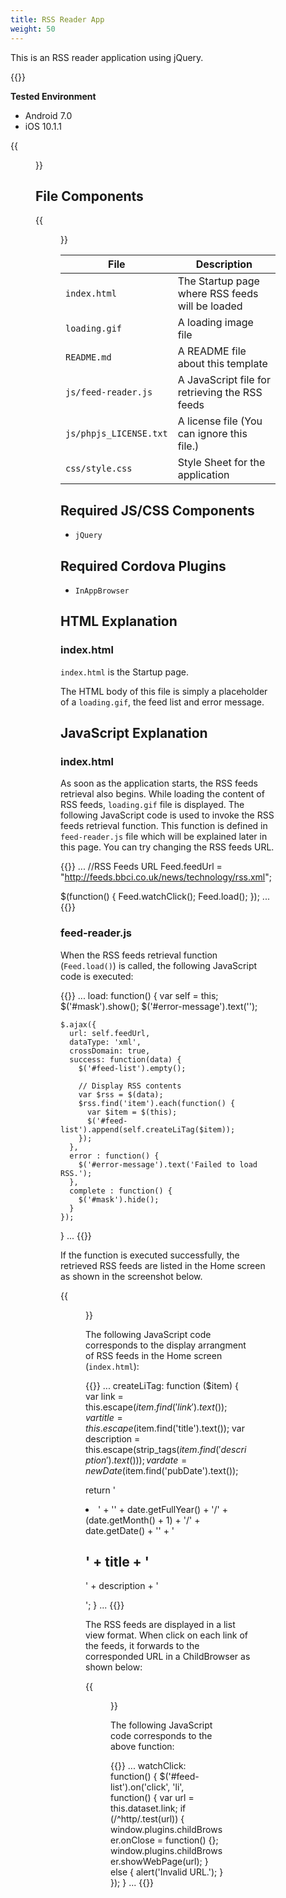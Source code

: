```yaml
---
title: RSS Reader App
weight: 50
---
```


This is an RSS reader application using jQuery.

{{<import pid="5923c410803451c87248d1f7" title="RSS Reader App  ">}}

**Tested Environment** 

- Android 7.0
- iOS 10.1.1

{{<figure src="/images/sampleapp/sample_rss_reader/rss_reader_2.png" width="300">}}      

##  File Components                                                                      

{{<figure src="/images/sampleapp/sample_rss_reader/rss_reader_1.png">}}           

| File | Description |
|------|-------------|
| `index.html` | The Startup page where RSS feeds will be loaded |
| `loading.gif` | A loading image file |
| `README.md` | A README file about this template |
| `js/feed-reader.js` | A JavaScript file for retrieving the RSS feeds |
| `js/phpjs_LICENSE.txt` | A license file (You can ignore this file.) |
| `css/style.css` | Style Sheet for the application |

## Required JS/CSS Components

- `jQuery`

## Required Cordova Plugins                                   

- `InAppBrowser`                                             

## HTML Explanation

### index.html

`index.html` is the Startup page.

The HTML body of this file is simply a placeholder of a `loading.gif`,
the feed list and error message.

## JavaScript Explanation

### index.html

As soon as the application starts, the RSS feeds retrieval also begins.
While loading the content of RSS feeds, `loading.gif` file is displayed.
The following JavaScript code is used to invoke the RSS feeds retrieval
function. This function is defined in `feed-reader.js` file which will be
explained later in this page. You can try changing the RSS feeds URL.

{{<highlight javascript>}}
...
//RSS Feeds URL
Feed.feedUrl = "http://feeds.bbci.co.uk/news/technology/rss.xml";

$(function() {
    Feed.watchClick();
    Feed.load();
});
...
{{</highlight>}}

### feed-reader.js

When the RSS feeds retrieval function (`Feed.load()`) is called, the
following JavaScript code is executed:

{{<highlight javascript>}}
...
load: function() {
    var self = this;
    $('#mask').show();
    $('#error-message').text('');

    $.ajax({
      url: self.feedUrl,
      dataType: 'xml',
      crossDomain: true,
      success: function(data) {
        $('#feed-list').empty();

        // Display RSS contents
        var $rss = $(data);
        $rss.find('item').each(function() {
          var $item = $(this);
          $('#feed-list').append(self.createLiTag($item));
        });
      },
      error : function() {
        $('#error-message').text('Failed to load RSS.');
      },
      complete : function() {
        $('#mask').hide();
      }
    });
  }
...
{{</highlight>}}

If the function is executed successfully, the retrieved RSS feeds are
listed in the Home screen as shown in the screenshot below.

{{<figure src="/images/sampleapp/sample_rss_reader/rss_reader_2.png" width="300">}}   

The following JavaScript code corresponds to the display arrangment of
RSS feeds in the Home screen (`index.html`):

{{<highlight javascript>}}
...
createLiTag: function ($item) {
  var link = this.escape($item.find('link').text());
  var title = this.escape($item.find('title').text());
  var description = this.escape(strip_tags($item.find('description').text()));
  var date = new Date($item.find('pubDate').text());

  return '<li class="feed-item" data-link="' + link + '">' +
    '<time>' + date.getFullYear() + '/' + (date.getMonth() + 1) + '/' + date.getDate() + '</time>' +
    '<h2>' + title + '</h2><p>' + description + '</p></li>';
}
...
{{</highlight>}}

The RSS feeds are displayed in a list view format. When click on each
link of the feeds, it forwards to the corresponded URL in a ChildBrowser
as shown below:

{{<figure src="/images/sampleapp/sample_rss_reader/rss_reader_3.png" width="300">}}  

The following JavaScript code corresponds to the above function:

{{<highlight javascript>}}
...
watchClick: function() {
  $('#feed-list').on('click', 'li', function() {
    var url = this.dataset.link;
    if (/^http/.test(url)) {
      window.plugins.childBrowser.onClose = function() {};
      window.plugins.childBrowser.showWebPage(url);
    } else {
      alert('Invalid URL.');
    }
  });
}
...
{{</highlight>}}
